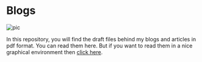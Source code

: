 # Blogs
![pic](https://github.com/ahammadshawki8/Blogs/blob/master/blog.webp)

In this repository, you will find the draft files behind my blogs and articles in pdf format. You can read them here. But if you want to read them in a nice graphical environment then [click here](https://ahammadshawki8.github.io/Publog.html).
